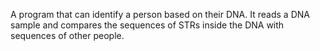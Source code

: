 A program that can identify a person based on their DNA. It reads a DNA sample and compares the sequences of STRs inside the DNA with sequences of other people.
